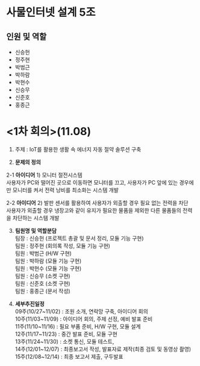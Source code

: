# 사물인터넷 설계 5조

## 인원 및 역할
- 신승헌
- 정주현
- 박범근
- 박하람
- 박현수
- 신승무
- 신준호
- 홍종근
# <1차 회의>(11.08)
1. 주제 : IoT를 활용한 생활 속 에너지 자동 절약 솔루션 구축  

2. __문제의 정의__  

2-1 __아이디어__ 1) 모니터 절전시스템  
사용자가 PC와 떨어진 곳으로 이동하면 모니터를 끄고, 사용자가 PC 앞에 있는 경우에만 모니터를 켜서 전력 낭비를 최소화는 시스템 개발

2-2 __아이디어__ 2) 발판 센서를 활용하여 사용자가 외출할 경우 필요 없는 전력을 차단  
사용자가 외출할 경우 냉장고와 같이 유지가 필요한 물품을 제외한 다른 물품들의 전력을 차단하는 시스템 개발


3. __팀원명 및 역할분담__  
   팀장 : 신승헌 (프로젝트 총괄 및 문서 정리, 모듈 기능 구현)  
   팀원 : 정주현 (회의록 작성, 모듈 기능 구현)  
   팀원 : 박범근 (H/W 구현)  
   팀원 : 박하람 (모듈 기능 구현)  
   팀원 : 박현수 (모듈 기능 구현)  
   팀원 : 신승무 (소켓 구현)  
   팀원 : 신준호 (소켓 구현)  
   팀원 : 홍종근 (문서 작성)  


4. __세부추진일정__  
   09주(10/27~11/02) : 조원 소개, 연락망 구축, 아이디어 회의  
   10주(11/03~11/09) : 아이디어 회의, 주제 선정, 예비 발표 준비   
   11주(11/10~11/16) : 필요 부품 준비, H/W 구현, 모듈 설계  
   12주(11/17~11/23) : 중간 발표 준비, 모듈 구현  
   13주(11/24~11/30) : 소켓 통신, 모듈 테스트,   
   14주(12/01~12/07) : 최종보고서 작성, 발표자료 제작(최종 검토 및 동영상 촬영)  
   15주(12/08~12/14) : 최종 보고서 제출, 구두발표  
